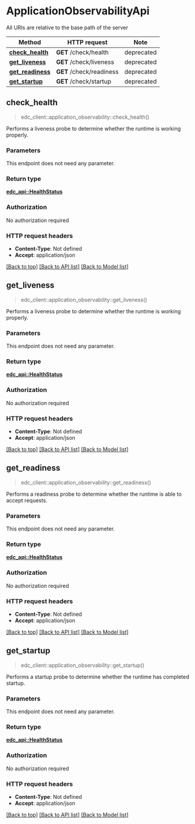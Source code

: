 # ApplicationObservabilityApi

All URIs are relative to the base path of the server

| Method                                                            | HTTP request             | Note       |
|-------------------------------------------------------------------|--------------------------|------------|
| [**check_health**](ApplicationObservabilityApi.md#check_health)   | **GET** /check/health    | deprecated |
| [**get_liveness**](ApplicationObservabilityApi.md#get_liveness)   | **GET** /check/liveness  | deprecated |
| [**get_readiness**](ApplicationObservabilityApi.md#get_readiness) | **GET** /check/readiness | deprecated |
| [**get_startup**](ApplicationObservabilityApi.md#get_startup)     | **GET** /check/startup   | deprecated |

## check_health

> edc_client::application_observability::check_health()


Performs a liveness probe to determine whether the runtime is working properly.

### Parameters

This endpoint does not need any parameter.

### Return type

[**edc_api::HealthStatus**](../edc_api/HealthStatus.md)

### Authorization

No authorization required

### HTTP request headers

- **Content-Type**: Not defined
- **Accept**: application/json

[[Back to top]](ApplicationObservabilityApi.md#applicationobservabilityapi) [[Back to API list]](../../crates/edc_client/README.md#documentation-for-api-endpoints) [[Back to Model list]](../../crates/edc_api/README.md#documentation-for-models) 


## get_liveness

> edc_client::application_observability::get_liveness()


Performs a liveness probe to determine whether the runtime is working properly.

### Parameters

This endpoint does not need any parameter.

### Return type

[**edc_api::HealthStatus**](../edc_api/HealthStatus.md)

### Authorization

No authorization required

### HTTP request headers

- **Content-Type**: Not defined
- **Accept**: application/json

[[Back to top]](ApplicationObservabilityApi.md#applicationobservabilityapi) [[Back to API list]](../../crates/edc_client/README.md#documentation-for-api-endpoints) [[Back to Model list]](../../crates/edc_api/README.md#documentation-for-models)


## get_readiness

> edc_client::application_observability::get_readiness()


Performs a readiness probe to determine whether the runtime is able to accept requests.

### Parameters

This endpoint does not need any parameter.

### Return type

[**edc_api::HealthStatus**](../edc_api/HealthStatus.md)

### Authorization

No authorization required

### HTTP request headers

- **Content-Type**: Not defined
- **Accept**: application/json

[[Back to top]](ApplicationObservabilityApi.md#applicationobservabilityapi) [[Back to API list]](../../crates/edc_client/README.md#documentation-for-api-endpoints) [[Back to Model list]](../../crates/edc_api/README.md#documentation-for-models)


## get_startup

> edc_client::application_observability::get_startup()


Performs a startup probe to determine whether the runtime has completed startup.

### Parameters

This endpoint does not need any parameter.

### Return type

[**edc_api::HealthStatus**](../edc_api/HealthStatus.md)

### Authorization

No authorization required

### HTTP request headers

- **Content-Type**: Not defined
- **Accept**: application/json

[[Back to top]](ApplicationObservabilityApi.md#applicationobservabilityapi) [[Back to API list]](../../crates/edc_client/README.md#documentation-for-api-endpoints) [[Back to Model list]](../../crates/edc_api/README.md#documentation-for-models) 

